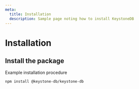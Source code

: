 ```yaml
---
meta:
  title: Installation
  description: Sample page noting how to install KeystoneDB
---
```


# Installation

## Install the package

Example installation procedure

```bash
npm install @keystone-db/keystone-db
```


